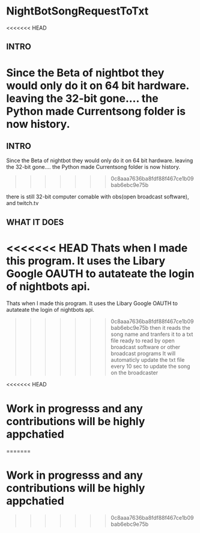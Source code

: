 # NightBotSongRequestToTxt


<<<<<<< HEAD
## INTRO 


Since the Beta of nightbot they would only do it on 64 bit hardware. leaving the 32-bit gone.... the Python made Currentsong folder is now history. 
=======
## INTRO


Since the Beta of nightbot they would only do it on 64 bit hardware. leaving the 32-bit gone.... the Python made Currentsong folder is now history.
>>>>>>> 0c8aaa7636ba8fdf88f467ce1b09bab6ebc9e75b

there is still 32-bit computer comable with obs(open broadcast software), and twitch.tv

## WHAT IT DOES

<<<<<<< HEAD
Thats when I made this program. It uses the Libary Google OAUTH to autateate the login of nightbots api. 
=======
Thats when I made this program. It uses the Libary Google OAUTH to autateate the login of nightbots api.
>>>>>>> 0c8aaa7636ba8fdf88f467ce1b09bab6ebc9e75b
then it reads the song name and tranfers it to a txt file ready to read by open broadcast software or other broadcast programs
It will automaticly update the txt file every  10 sec to update the song on the broadcaster




<<<<<<< HEAD
# Work in progresss and any contributions will be highly appchatied 


=======
# Work in progresss and any contributions will be highly appchatied
>>>>>>> 0c8aaa7636ba8fdf88f467ce1b09bab6ebc9e75b
